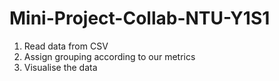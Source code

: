 # Mini-Project-Collab-NTU-Y1S1

1. Read data from CSV
2. Assign grouping according to our metrics
3. Visualise the data
